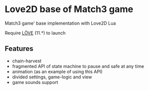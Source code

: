 # Love2D base of Match3 game
Match3 game' base implementation with Love2D Lua

Require [LÖVE](https://love2d.org/) (11.*) to launch

## Features
- chain-harvest
- fragmented API of state machine to pause and safe at any time
- animation (as an example of using this API)
- divided settings, game-logic and view
- game sounds support
